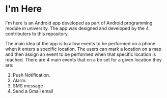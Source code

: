 # I'm Here

I'm here is an Android app developed as part of Android programming module in university. The app was designed and developed by the 4 contributers to this repository. 

The main idea of the app is to allow events to be performed on a phone when it enters a specific location. The users can mark a location on a map and then assign an event to be performed when that specific location is reached. There are 4 main events that cn a be set for a given location they are:

1. Push Notification.
2. Alarm.
3. SMS message
4. Send a Gmail email

